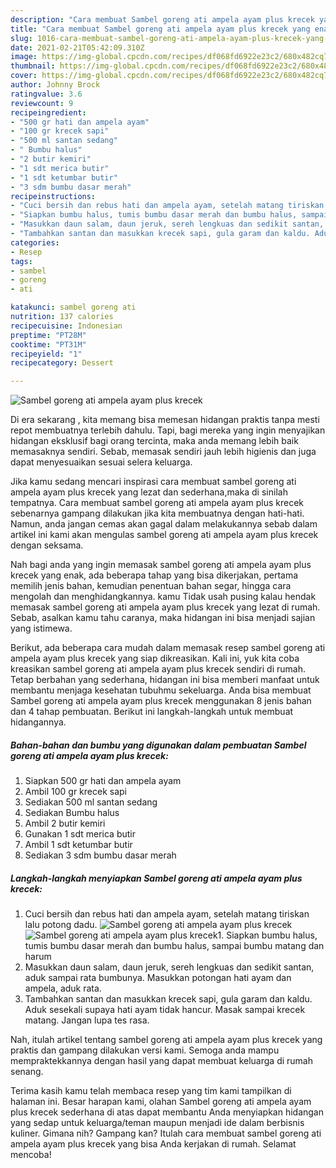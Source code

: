 ```yaml
---
description: "Cara membuat Sambel goreng ati ampela ayam plus krecek yang enak Untuk Jualan"
title: "Cara membuat Sambel goreng ati ampela ayam plus krecek yang enak Untuk Jualan"
slug: 1016-cara-membuat-sambel-goreng-ati-ampela-ayam-plus-krecek-yang-enak-untuk-jualan
date: 2021-02-21T05:42:09.310Z
image: https://img-global.cpcdn.com/recipes/df068fd6922e23c2/680x482cq70/sambel-goreng-ati-ampela-ayam-plus-krecek-foto-resep-utama.jpg
thumbnail: https://img-global.cpcdn.com/recipes/df068fd6922e23c2/680x482cq70/sambel-goreng-ati-ampela-ayam-plus-krecek-foto-resep-utama.jpg
cover: https://img-global.cpcdn.com/recipes/df068fd6922e23c2/680x482cq70/sambel-goreng-ati-ampela-ayam-plus-krecek-foto-resep-utama.jpg
author: Johnny Brock
ratingvalue: 3.6
reviewcount: 9
recipeingredient:
- "500 gr hati dan ampela ayam"
- "100 gr krecek sapi"
- "500 ml santan sedang"
- " Bumbu halus"
- "2 butir kemiri"
- "1 sdt merica butir"
- "1 sdt ketumbar butir"
- "3 sdm bumbu dasar merah"
recipeinstructions:
- "Cuci bersih dan rebus hati dan ampela ayam, setelah matang tiriskan lalu potong dadu."
- "Siapkan bumbu halus, tumis bumbu dasar merah dan bumbu halus, sampai bumbu matang dan harum"
- "Masukkan daun salam, daun jeruk, sereh lengkuas dan sedikit santan, aduk sampai rata bumbunya. Masukkan potongan hati ayam dan ampela, aduk rata."
- "Tambahkan santan dan masukkan krecek sapi, gula garam dan kaldu. Aduk sesekali supaya hati ayam tidak hancur. Masak sampai krecek matang. Jangan lupa tes rasa."
categories:
- Resep
tags:
- sambel
- goreng
- ati

katakunci: sambel goreng ati 
nutrition: 137 calories
recipecuisine: Indonesian
preptime: "PT28M"
cooktime: "PT31M"
recipeyield: "1"
recipecategory: Dessert

---
```



![Sambel goreng ati ampela ayam plus krecek](https://img-global.cpcdn.com/recipes/df068fd6922e23c2/680x482cq70/sambel-goreng-ati-ampela-ayam-plus-krecek-foto-resep-utama.jpg)

Di era  sekarang , kita memang bisa memesan hidangan praktis tanpa mesti repot membuatnya terlebih dahulu. Tapi, bagi mereka yang ingin menyajikan hidangan eksklusif bagi orang tercinta, maka anda memang lebih baik memasaknya sendiri. Sebab, memasak sendiri jauh lebih higienis dan juga dapat menyesuaikan sesuai selera keluarga.

Jika kamu sedang mencari inspirasi cara membuat sambel goreng ati ampela ayam plus krecek yang lezat dan sederhana,maka di sinilah tempatnya. Cara membuat sambel goreng ati ampela ayam plus krecek  sebenarnya gampang dilakukan jika kita membuatnya dengan hati-hati. Namun, anda jangan cemas akan gagal dalam melakukannya 
sebab dalam artikel ini kami akan mengulas sambel goreng ati ampela ayam plus krecek dengan seksama.  



Nah bagi anda yang ingin memasak sambel goreng ati ampela ayam plus krecek yang enak, ada beberapa tahap yang bisa dikerjakan, pertama memilih jenis bahan, kemudian penentuan bahan segar, hingga cara mengolah dan menghidangkannya. kamu Tidak usah pusing kalau hendak memasak sambel goreng ati ampela ayam plus krecek yang lezat di rumah. Sebab, asalkan kamu  tahu caranya, maka hidangan ini bisa menjadi sajian yang istimewa.

Berikut, ada beberapa cara mudah dalam memasak resep sambel goreng ati ampela ayam plus krecek yang siap dikreasikan. Kali ini, yuk kita coba kreasikan sambel goreng ati ampela ayam plus krecek sendiri di rumah. Tetap berbahan yang sederhana, hidangan ini bisa memberi manfaat untuk membantu menjaga kesehatan tubuhmu sekeluarga. Anda bisa membuat Sambel goreng ati ampela ayam plus krecek menggunakan 8 jenis bahan dan 4 tahap pembuatan. Berikut ini langkah-langkah untuk membuat hidangannya.

<!--inarticleads1-->

##### Bahan-bahan dan bumbu yang digunakan dalam pembuatan Sambel goreng ati ampela ayam plus krecek:

1. Siapkan 500 gr hati dan ampela ayam
1. Ambil 100 gr krecek sapi
1. Sediakan 500 ml santan sedang
1. Sediakan  Bumbu halus
1. Ambil 2 butir kemiri
1. Gunakan 1 sdt merica butir
1. Ambil 1 sdt ketumbar butir
1. Sediakan 3 sdm bumbu dasar merah




<!--inarticleads2-->

##### Langkah-langkah menyiapkan Sambel goreng ati ampela ayam plus krecek:

1. Cuci bersih dan rebus hati dan ampela ayam, setelah matang tiriskan lalu potong dadu.
<img src="https://img-global.cpcdn.com/steps/591a1ce42c068bd8/160x128cq70/sambel-goreng-ati-ampela-ayam-plus-krecek-langkah-memasak-1-foto.jpg" alt="Sambel goreng ati ampela ayam plus krecek"><img src="https://img-global.cpcdn.com/steps/04a443211544b4b8/160x128cq70/sambel-goreng-ati-ampela-ayam-plus-krecek-langkah-memasak-1-foto.jpg" alt="Sambel goreng ati ampela ayam plus krecek">1. Siapkan bumbu halus, tumis bumbu dasar merah dan bumbu halus, sampai bumbu matang dan harum
1. Masukkan daun salam, daun jeruk, sereh lengkuas dan sedikit santan, aduk sampai rata bumbunya. Masukkan potongan hati ayam dan ampela, aduk rata.
1. Tambahkan santan dan masukkan krecek sapi, gula garam dan kaldu. Aduk sesekali supaya hati ayam tidak hancur. Masak sampai krecek matang. Jangan lupa tes rasa.




Nah, itulah artikel tentang  sambel goreng ati ampela ayam plus krecek  yang praktis dan gampang dilakukan versi kami. Semoga anda mampu mempraktekkannya dengan hasil yang dapat membuat keluarga di rumah senang. 

Terima kasih kamu telah membaca resep yang tim kami tampilkan di halaman ini. Besar harapan kami, olahan  Sambel goreng ati ampela ayam plus krecek sederhana di atas dapat membantu Anda menyiapkan hidangan yang sedap untuk keluarga/teman maupun menjadi ide dalam berbisnis kuliner. Gimana nih? Gampang kan? Itulah cara membuat sambel goreng ati ampela ayam plus krecek yang bisa Anda kerjakan di rumah. Selamat mencoba!


